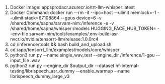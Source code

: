 1. Docker Image: appsprodacr.azurecr.io/trt-llm-whisper:latest
2. Docker Command: docker run --rm -it --ipc=host --ulimit memlock=-1 --ulimit stack=67108864 --gpus device=6 -v /shared/home/sapna/sarvam-nim:/inference -e -v /shared/home/sapna/whisper:/models  HUGGING_FACE_HUB_TOKEN=<your hf token> --env-file sarvam-nim/tools/examples/.env-build-asr  nvcr.io/nvidia/tensorrt-llm/release:1.0.0rc4
3. cd /inference/tools && bash build_and_upload.sh
4. cd /app/tensorrt_llm/examples/models/core/whisper
5. python3 run.py --name single_wav_test --engine_dir /inference/1-gpu --input_file <path-to-audio>.wav
6. python3 run.py --engine_dir $output_dir --dataset hf-internal-testing/librispeech_asr_dummy --enable_warmup --name librispeech_dummy_large_v3



